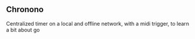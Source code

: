 ## Chronono

Centralized timer on a local and offline network, with a midi trigger, to learn a bit about go
